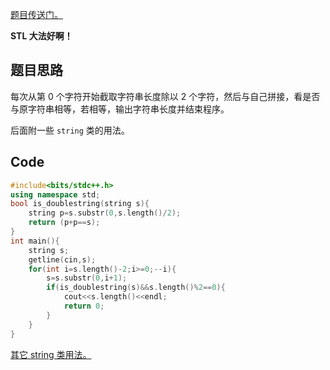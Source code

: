 [题目传送门。](https://www.luogu.com.cn/problem/AT2647)

**STL 大法好啊！**

## 题目思路
每次从第 $0$ 个字符开始截取字符串长度除以 $2$ 个字符，然后与自己拼接，看是否与原字符串相等，若相等，输出字符串长度并结束程序。

后面附一些 `string` 类的用法。

## Code
```cpp
#include<bits/stdc++.h>
using namespace std;
bool is_doublestring(string s){
    string p=s.substr(0,s.length()/2);
    return (p+p==s);
}
int main(){
    string s;
    getline(cin,s);
    for(int i=s.length()-2;i>=0;--i){
        s=s.substr(0,i+1);
        if(is_doublestring(s)&&s.length()%2==0){
            cout<<s.length()<<endl;
            return 0;
        }
    }
}
```
[其它 string 类用法。](https://jpb.blog.luogu.org/how-to-use-string)
